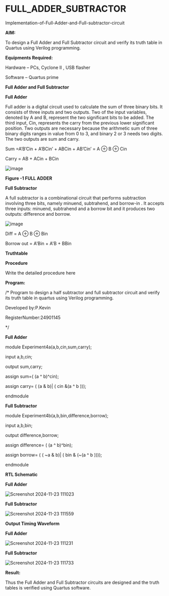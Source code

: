 # FULL_ADDER_SUBTRACTOR

Implementation-of-Full-Adder-and-Full-subtractor-circuit

**AIM:**

To design a Full Adder and Full Subtractor circuit and verify its truth table in Quartus using Verilog programming.

**Equipments Required:**

Hardware – PCs, Cyclone II , USB flasher

Software – Quartus prime

**Full Adder and Full Subtractor**

**Full Adder**

Full adder is a digital circuit used to calculate the sum of three binary bits. It consists of three inputs and two outputs. Two of the input variables, denoted by A and B, represent the two significant bits to be added. The third input, Cin, represents the carry from the previous lower significant position. Two outputs are necessary because the arithmetic sum of three binary digits ranges in value from 0 to 3, and binary 2 or 3 needs two digits. The two outputs are sum and carry.

Sum =A’B’Cin + A’BCin’ + ABCin + AB’Cin’ = A ⊕ B ⊕ Cin 

Carry = AB + ACin + BCin

![image](https://github.com/naavaneetha/FULL_ADDER_SUBTRACTOR/assets/154305477/0f30ba51-5ffb-4198-845f-18e054f675e7)

**Figure -1 FULL ADDER**

**Full Subtractor**

A full subtractor is a combinational circuit that performs subtraction involving three bits, namely minuend, subtrahend, and borrow-in . It accepts three inputs: minuend, subtrahend and a borrow bit and it produces two outputs: difference and borrow.

![image](https://github.com/naavaneetha/FULL_ADDER_SUBTRACTOR/assets/154305477/02b24f51-ab51-4304-9ad6-7b81ffc1ead5)

Diff = A ⊕ B ⊕ Bin 

Borrow out = A'Bin + A'B + BBin

**Truthtable**

**Procedure**

Write the detailed procedure here

**Program:**

/* Program to design a half subtractor and full subtractor circuit and verify its truth table in quartus using Verilog programming.

Developed by:P.Kevin

RegisterNumber:24901145

*/

**Full Adder**

module Experiment4a(a,b,cin,sum,carry);

input a,b,cin;

output sum,carry;

assign sum=( (a ^ b)^cin);

assign carry= ( (a & b)| ( cin &(a ^ b )));

endmodule


**Full Subtractor**

module Experiment4b(a,b,bin,difference,borrow);

input a,b,bin;

output difference,borrow;

assign difference= ( (a ^ b)^bin);

assign borrow= ( ( ~a & b)| ( bin & (~(a ^ b ))));

endmodule


**RTL Schematic**

**Full Adder**

![Screenshot 2024-11-23 111023](https://github.com/user-attachments/assets/629d34d3-12d4-4949-8b58-580ad3f46a1b)

**Full Subtractor**

![Screenshot 2024-11-23 111559](https://github.com/user-attachments/assets/43a7748e-fc92-4e57-bbc1-fbd653a722a6)



**Output Timing Waveform**

**Full Adder**

![Screenshot 2024-11-23 111231](https://github.com/user-attachments/assets/dfedd4e3-628f-416b-991a-344389261b7a)

**Full Subtractor**

![Screenshot 2024-11-23 111733](https://github.com/user-attachments/assets/74b42eea-3319-436a-a36c-55f8a06f1c5d)



**Result:**

Thus the Full Adder and Full Subtractor circuits are designed and the truth tables is verified using Quartus software.



